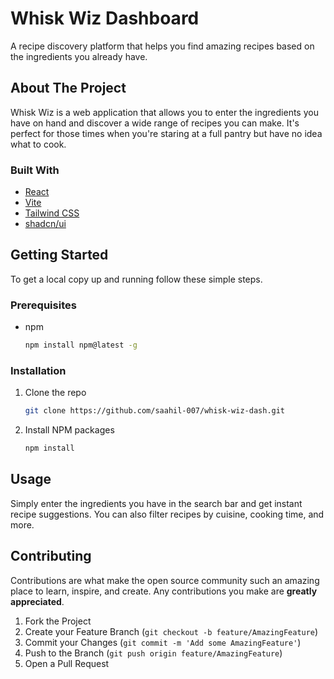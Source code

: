 # Whisk Wiz Dashboard

A recipe discovery platform that helps you find amazing recipes based on the ingredients you already have.

## About The Project

Whisk Wiz is a web application that allows you to enter the ingredients you have on hand and discover a wide range of recipes you can make. It's perfect for those times when you're staring at a full pantry but have no idea what to cook.

### Built With

* [React](https://reactjs.org/)
* [Vite](https://vitejs.dev/)
* [Tailwind CSS](https://tailwindcss.com/)
* [shadcn/ui](https://ui.shadcn.com/)

## Getting Started

To get a local copy up and running follow these simple steps.

### Prerequisites

* npm
  ```sh
  npm install npm@latest -g
  ```

### Installation

1. Clone the repo
   ```sh
   git clone https://github.com/saahil-007/whisk-wiz-dash.git
   ```
2. Install NPM packages
   ```sh
   npm install
   ```

## Usage

Simply enter the ingredients you have in the search bar and get instant recipe suggestions. You can also filter recipes by cuisine, cooking time, and more.

## Contributing

Contributions are what make the open source community such an amazing place to learn, inspire, and create. Any contributions you make are **greatly appreciated**.

1. Fork the Project
2. Create your Feature Branch (`git checkout -b feature/AmazingFeature`)
3. Commit your Changes (`git commit -m 'Add some AmazingFeature'`)
4. Push to the Branch (`git push origin feature/AmazingFeature`)
5. Open a Pull Request